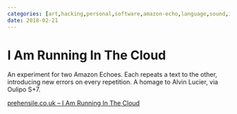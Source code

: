 ```yaml
---
categories: [art,hacking,personal,software,amazon-echo,language,sound,installation]
date: 2018-02-21
---
```


# I Am Running In The Cloud

An experiment for two Amazon Echoes. Each repeats a text to the other, introducing new errors on every repetition. A homage to Alvin Lucier, via Oulipo S+7.

[prehensile.co.uk – I Am Running In The Cloud](http://prehensile.co.uk/blog/2018/02/17/running-in-the-cloud.html)